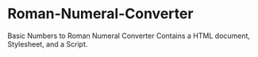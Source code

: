 # Roman-Numeral-Converter
Basic Numbers to Roman Numeral Converter
Contains a HTML document, Stylesheet, and a Script. 
